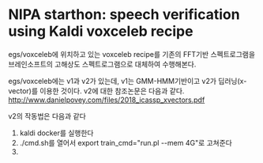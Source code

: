 NIPA starthon: speech verification using Kaldi voxceleb recipe
==============================================================

egs/voxceleb에 위치하고 있는 voxceleb recipe를
기존의 FFT기반 스펙트로그램을 브레인소프트의 고해상도 스펙트로그램으로 대체하여 수행해본다.

egs/voxceleb에는 v1과 v2가 있는데, 
v1는 GMM-HMM기반이고 v2가 딥러닝(x-vector)를 이용한 것이다.
v2에 대한 참조논문은 다음과 같다. http://www.danielpovey.com/files/2018_icassp_xvectors.pdf 

v2의 작동법은 다음과 같다
1. kaldi docker를 실행한다
2. ./cmd.sh를 열어서 export train_cmd="run.pl --mem 4G"로 고쳐준다
3.

